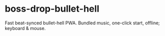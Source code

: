 # boss-drop-bullet-hell
Fast beat-synced bullet-hell PWA. Bundled music, one-click start, offline; keyboard &amp; mouse.

